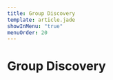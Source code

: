 ```yaml
---
title: Group Discovery
template: article.jade
showInMenu: "true"
menuOrder: 20
---
```


# Group Discovery
